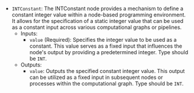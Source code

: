- `INTConstant`: The INTConstant node provides a mechanism to define a constant integer value within a node-based programming environment. It allows for the specification of a static integer value that can be used as a constant input across various computational graphs or pipelines.
    - Inputs:
        - `value` (Required): Specifies the integer value to be used as a constant. This value serves as a fixed input that influences the node's output by providing a predetermined integer. Type should be `INT`.
    - Outputs:
        - `value`: Outputs the specified constant integer value. This output can be utilized as a fixed input in subsequent nodes or processes within the computational graph. Type should be `INT`.
